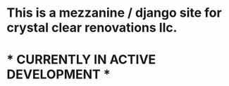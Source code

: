 # This is a mezzanine / django site for crystal clear renovations llc.
# * CURRENTLY IN ACTIVE DEVELOPMENT *
